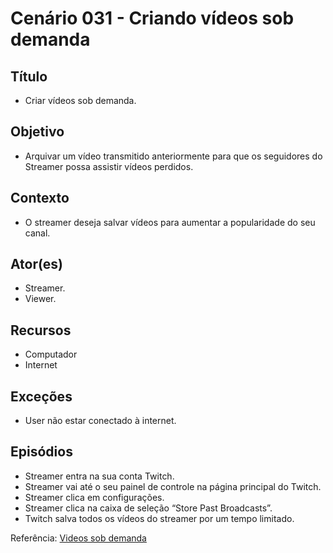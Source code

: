 # Cenário 031 - Criando vídeos sob demanda

## Título
* Criar vídeos sob demanda.

## Objetivo
* Arquivar um vídeo transmitido anteriormente para que os seguidores do Streamer possa assistir vídeos perdidos.


## Contexto
* O streamer deseja salvar vídeos para aumentar a popularidade do seu canal.

## Ator(es)
* Streamer.
* Viewer.

## Recursos
* Computador
* Internet

## Exceções
* User não estar conectado à internet.

## Episódios
* Streamer  entra na sua conta Twitch.
* Streamer vai até o seu painel de controle na página principal do Twitch.
* Streamer clica em configurações.
* Streamer clica na caixa de seleção “Store Past Broadcasts”.
* Twitch salva todos os vídeos do streamer por um tempo limitado.

Referência: [Videos sob demanda](https://help.twitch.tv/customer/pt_br/portal/articles/1575302-v%C3%ADdeos-sob-demanda)
